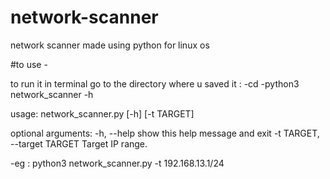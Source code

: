 # network-scanner
network scanner made using python for linux os

#to use -

to run it in terminal go to the directory where u saved it :
-cd <directory>
-python3 network_scanner -h
  
  
usage: network_scanner.py [-h] [-t TARGET]

optional arguments:
  -h, --help            show this help message and exit
  -t TARGET, --target TARGET
                        Target IP range.
  
  -eg :
  python3 network_scanner.py -t 192.168.13.1/24


  

